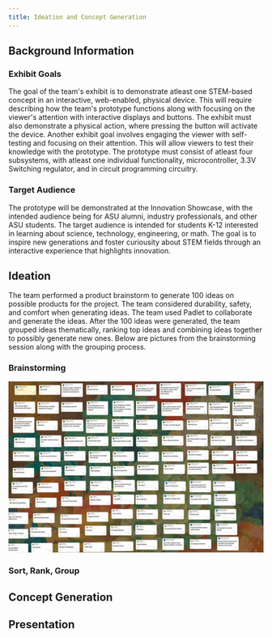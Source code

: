 ```yaml
---
title: Ideation and Concept Generation
---
```


## Background Information

### Exhibit Goals
The goal of the team's exhibit is to demonstrate atleast one STEM-based concept in an interactive, web-enabled, physical device. This will require describing how the team's prototype functions along with focusing on the viewer's attention with interactive displays and buttons. The exhibit must also demonstrate a physical action, where pressing the button will activate the device. Another exhibit goal involves engaging the viewer with self-testing and focusing on their attention. This will allow viewers to test their knowledge with the prototype. The prototype must consist of atleast four subsystems, with atleast one individual functionality, microcontroller, 3.3V Switching regulator, and in circuit programming circuitry.
### Target Audience
The prototype will be demonstrated at the Innovation Showcase, with the intended audience being for ASU alumni, industry professionals, and other ASU students. The target audience is intended for students K-12 interested in learning about science, technology, engineering, or math. The goal is to inspire new generations and foster curiousity about STEM fields through an interactive experience that highlights innovation.
## Ideation
The team performed a product brainstorm to generate 100 ideas on possible products for the project. The team considered durability, safety, and comfort when generating ideas. The team used Padlet to collaborate and generate the ideas. After the 100 ideas were generated, the team grouped ideas thematically, ranking top ideas and combining ideas together to possibly generate new ones. Below are pictures from the brainstorming session along with the grouping process. 
### Brainstorming
![100 Brainstormed Ideas](https://github.com/EGR314-2025-S-311/T311.github.io/blob/main/images/Screenshot%202025-01-25%20202248.png)
### Sort, Rank, Group

## Concept Generation

## Presentation

